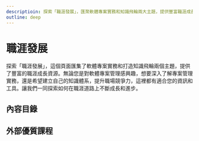 ```yaml
---
descriptioin: 探索「職涯發展」，匯聚軟體專案實務和知識飛輪兩大主題，提供豐富職涯成長資源。無論您對專案管理、知識體系建立，或提升競爭力有興趣，這裡都有適合您的資訊和工具。讓我們共同探索職涯道路，持續成長進步。
outline: deep
---
```


# 職涯發展

探索「職涯發展」，這個頁面匯集了軟體專案實務和打造知識飛輪兩個主題，提供了豐富的職涯成長資源。無論您是對軟體專案管理感興趣，想要深入了解專案管理實務，還是希望建立自己的知識體系，提升職場競爭力，這裡都有適合您的資訊和工具。讓我們一同探索如何在職涯道路上不斷成長和進步。

## 內容目錄

<DigitalDocuments :items="digitalDocumentItems"></DigitalDocuments>

## 外部優質課程

<Courses :modelValue="courseItems"></Courses>

<script setup>
import DigitalDocuments from '../components/digitalDocuments.vue'
import Courses from '../components/courses.vue'

const digitalDocumentItems = [
    {
        url: './software',
        name: '軟體專案實務',
        keywords: ['從PMP到敏捷', '理想敏捷', '實務敏捷', '角色盲點'],
        audience: ['職場小白/轉職者，對軟體開發實務感到好奇的人', '覺得專案中的夥伴很難搞的人', '對專案管理有興趣的人與PMI相關持證人'],
        rating: 3
    },
    {
        url: './flywheel',
        name: '打造知識飛輪',
        keywords: ['制定目標', '學習', '輸出', '優化'],
        audience: ['渴望有效學習各方面知識的人', '想減輕家人負擔的長輩', '對講師內容創作充滿好奇心的人'],
        rating: 3
    },
]

const courseItems = [
    {
        image: '/career/daren.png',
        description: `「這裡是《大人學》課程報名網站。您可以在這裡參與我們優質的實體與線上課程，註冊學員也能下載豐富的學習資源。讓我們一同往成熟大人之路邁進！」`,
        name: '大人學',
        url: 'https://shop.darencademy.com/index/search/tag/PDU',
    },
]
</script>
